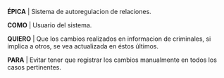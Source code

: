 ﻿**ÉPICA** | Sistema de autoregulacion de relaciones.

 **COMO** | Usuario del sistema.  
 
**QUIERO** | Que los cambios realizados en informacion de criminales, si implica a otros, se vea actualizada en éstos últimos.  

**PARA** | Evitar tener que registrar los cambios manualmente en todos los casos pertinentes.  
